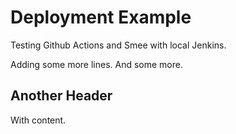 # Deployment Example

Testing Github Actions and Smee with local Jenkins.

Adding some more lines.
And some more.

## Another Header

With content.
